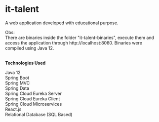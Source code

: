 # it-talent

A web application developed with educational purpose.
<br/>

Obs:
<br/>
There are binaries inside the folder "it-talent-binaries", execute them and access the application through http://<a/>localhost:8080. Binaries were compiled using Java 12.
<br/><br/>

**Technologies Used**

Java 12 <br/>
Spring Boot <br/>
Spring MVC <br/>
Spring Data <br/>
Spring Cloud Eureka Server <br/>
Spring Cloud Eureka Client <br/>
Spring Cloud Microservices <br/>
React.js <br/>
Relational Database (SQL Based) <br/>
